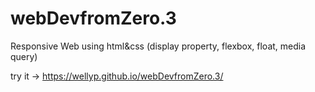 # webDevfromZero.3
Responsive Web using html&amp;css (display property, flexbox, float, media query)

try it -> https://wellyp.github.io/webDevfromZero.3/
